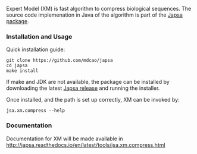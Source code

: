 Expert Model (XM) is fast algorithm to compress biological sequences. The source code
implemenation in Java of the algorithm is part of the [Japsa package](https://github.com/mdcao/japsa).

### Installation and Usage
Quick installation guide:

    git clone https://github.com/mdcao/japsa
    cd japsa
    make install 

If make and JDK are not available, the package can be installed by downloading
the latest [Japsa release](https://github.com/mdcao/japsa/releases) and running the installer.

Once installed, and the path is set up correctly, XM can be invoked by:

    jsa.xm.compress --help


### Documentation

Documentation for XM will be made available in http://japsa.readthedocs.io/en/latest/tools/jsa.xm.compress.html
